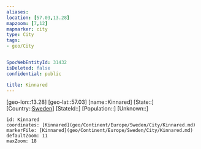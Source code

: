 ```yaml
---
aliases: 
location: [57.03,13.28]
mapzoom: [7,12] 
mapmarker: city 
type: City
tags:
- geo/City


SpocWebEntityId: 31432
isDeleted: false
confidential: public

title: Kinnared
---
```

[geo-lon::13.28]
[geo-lat::57.03]
[name::Kinnared]
[State::]
[Country::[Sweden](geo/Continent/Europe/Sweden.md)]
[StateId::]
[Population::]
[Unknown::]


```leaflet
id: Kinnared
coordinates: [Kinnared](geo/Continent/Europe/Sweden/City/Kinnared.md)
markerFile: [Kinnared](geo/Continent/Europe/Sweden/City/Kinnared.md)
defaultZoom: 11 
maxZoom: 18
```


